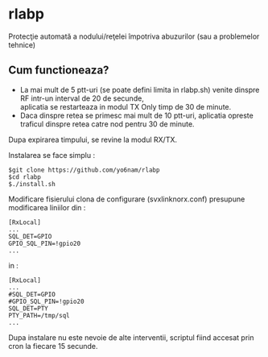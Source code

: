 # rlabp
Protecţie automată a nodului/reţelei împotriva abuzurilor (sau a problemelor tehnice)

## Cum functioneaza?
- La mai mult de 5 ptt-uri (se poate defini limita in rlabp.sh) venite dinspre RF intr-un interval de 20 de secunde,  
aplicatia se restarteaza in modul TX Only timp de 30 de minute.  
- Daca dinspre retea se primesc mai mult de 10 ptt-uri, aplicatia opreste traficul dinspre retea catre nod pentru 30 de minute.  

Dupa expirarea timpului, se revine la modul RX/TX.
  
Instalarea se face simplu :
~~~ \
$git clone https://github.com/yo6nam/rlabp  
$cd rlabp  
$./install.sh  
~~~
  
Modificare fisierului clona de configurare (svxlinknorx.conf) presupune modificarea liniilor din : 
~~~ \
[RxLocal]
...  
SQL_DET=GPIO  
GPIO_SQL_PIN=!gpio20  
...  
~~~
  
in :
~~~ \
[RxLocal]
...  
#SQL_DET=GPIO  
#GPIO_SQL_PIN=!gpio20  
SQL_DET=PTY  
PTY_PATH=/tmp/sql  
...  
~~~
  
Dupa instalare nu este nevoie de alte interventii, scriptul fiind accesat prin cron la fiecare 15 secunde.  
